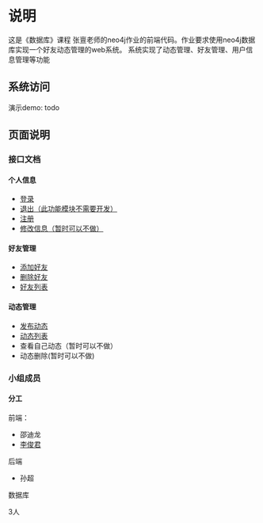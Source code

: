 # 说明

这是《数据库》课程 张亶老师的neo4j作业的前端代码。作业要求使用neo4j数据库实现一个好友动态管理的web系统。
系统实现了动态管理、好友管理、用户信息管理等功能

## 系统访问

演示demo: todo

## 页面说明

### 接口文档

#### 个人信息

- [登录](./docs/api/login.md)
- [退出（此功能模块不需要开发）](./docs/api/logout.md)
- [注册](./docs/api/register.md)
- [修改信息（暂时可以不做）](./docs/api/info_change.md)
 
#### 好友管理

- [添加好友](./docs/api/friend_add.md)
- [删除好友](./docs/api/friend_delete.md)
- [好友列表](./docs/api/friend_list.md)

#### 动态管理

- [发布动态](./docs/api/dynamic_create.md)
- [动态列表](./docs/api/dynamic_list.md)
- 查看自己动态（暂时可以不做）
- 动态删除(暂时可以不做)


### 小组成员

#### 分工

前端：

- 邵迪龙
- [李俊君](https://github.com/hellolijj)

后端

- 孙超

数据库

3人





